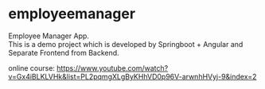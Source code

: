 # employeemanager
Employee Manager App.  
This is a demo project which is developed by Springboot + Angular and Separate Frontend from Backend.

online course: https://www.youtube.com/watch?v=Gx4iBLKLVHk&list=PL2pqmgXLgByKHhVD0p96V-arwnhHVyj-9&index=2
